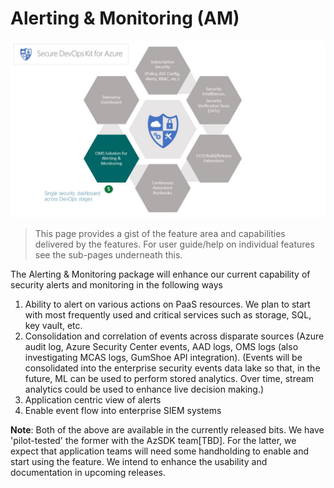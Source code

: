 # Alerting & Monitoring (AM)

![Alert_Monitoing](../Images/Alerting_and_Monitoring.png)

> This page provides a gist of the feature area and capabilities delivered by the features. For user guide/help on individual features see the sub-pages underneath this.

The Alerting & Monitoring package will enhance our current capability of security alerts and monitoring in the following ways 
1. 	 Ability to alert on various actions on PaaS resources. We plan to start with most frequently used and critical services such as storage, SQL, key vault, etc.
2. 	 Consolidation and correlation of events across disparate sources (Azure audit log, Azure Security Center events, AAD logs, OMS logs (also investigating MCAS logs, GumShoe API integration). (Events will be consolidated into the enterprise security events data lake so that, in the future, ML can be used to perform stored analytics. Over time, stream analytics could be used to enhance live decision making.)
3. 	 Application centric view of alerts
4. 	 Enable event flow into enterprise SIEM systems

**Note**: Both of the above are available in the currently released bits. We have 'pilot-tested' the former with the AzSDK team[TBD]. For the latter, we expect that application teams will need some handholding to enable and start using the feature. We intend to enhance the usability and documentation in upcoming releases.
